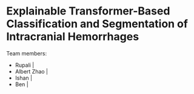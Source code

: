 # Explainable Transformer-Based Classification and Segmentation of Intracranial Hemorrhages
Team members: 

- Rupali | <email>
- Albert Zhao | <email>
- Ishan | <email>
- Ben | <email>



